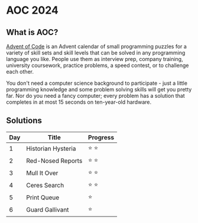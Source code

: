 # AOC 2024

## What is AOC?

[Advent of Code](https://adventofcode.com/about) is an Advent calendar of small programming puzzles for a variety of skill sets and skill levels that can be solved in any programming language you like. People use them as interview prep, company training, university coursework, practice problems, a speed contest, or to challenge each other.

You don't need a computer science background to participate - just a little programming knowledge and some problem solving skills will get you pretty far. Nor do you need a fancy computer; every problem has a solution that completes in at most 15 seconds on ten-year-old hardware.

## Solutions

| Day | Title              | Progress      |
| --- | ------------------ | ------------- |
| 1   | Historian Hysteria | :star: :star: |
| 2   | Red-Nosed Reports  | :star: :star: |
| 3   | Mull It Over       | :star: :star: |
| 4   | Ceres Search       | :star: :star: |
| 5   | Print Queue        | :star:        |
| 6   | Guard Gallivant    | :star:        |
